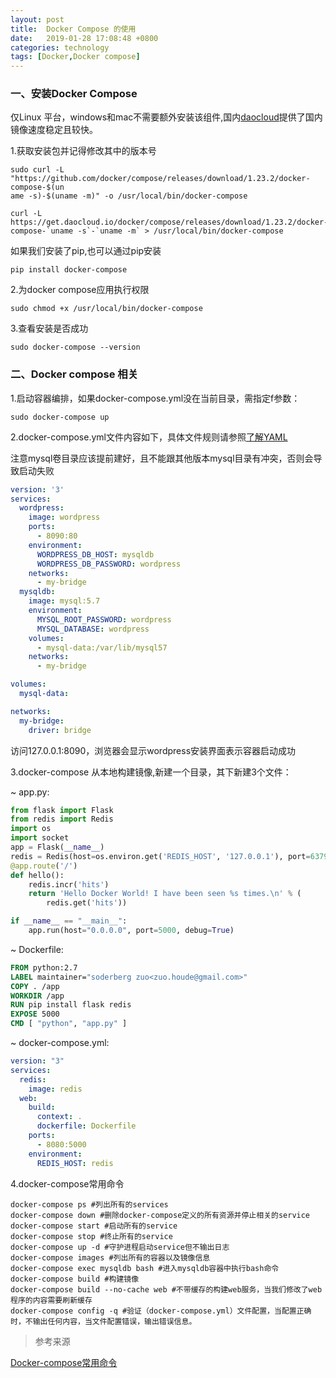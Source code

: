 ```yaml
---
layout: post
title:  Docker Compose 的使用
date:   2019-01-28 17:08:48 +0800
categories: technology
tags: [Docker,Docker compose]
---
```

### 一、安装Docker Compose

仅Linux 平台，windows和mac不需要额外安装该组件,国内[daocloud][daocloud-link]提供了国内镜像速度稳定且较快。

1.获取安装包并记得修改其中的版本号

```shell
sudo curl -L "https://github.com/docker/compose/releases/download/1.23.2/docker-compose-$(un
ame -s)-$(uname -m)" -o /usr/local/bin/docker-compose
```
``` shell
curl -L https://get.daocloud.io/docker/compose/releases/download/1.23.2/docker-compose-`uname -s`-`uname -m` > /usr/local/bin/docker-compose
```
如果我们安装了pip,也可以通过pip安装
``` shell
pip install docker-compose
```
2.为docker compose应用执行权限
 ``` shell
 sudo chmod +x /usr/local/bin/docker-compose
 ``` 
3.查看安装是否成功
``` shell
sudo docker-compose --version
```
### 二、Docker compose 相关
1.启动容器编排，如果docker-compose.yml没在当前目录，需指定f参数：
```shell
sudo docker-compose up
```
2.docker-compose.yml文件内容如下，具体文件规则请参照[了解YAML][yaml-link]

注意mysql卷目录应该提前建好，且不能跟其他版本mysql目录有冲突，否则会导致启动失败
``` docker-compose.yml
version: '3'
services:
  wordpress:
    image: wordpress
    ports:
      - 8090:80
    environment:
      WORDPRESS_DB_HOST: mysqldb
      WORDPRESS_DB_PASSWORD: wordpress
    networks:
      - my-bridge
  mysqldb:
    image: mysql:5.7
    environment:
      MYSQL_ROOT_PASSWORD: wordpress
      MYSQL_DATABASE: wordpress
    volumes:
      - mysql-data:/var/lib/mysql57
    networks:
      - my-bridge

volumes:
  mysql-data:

networks:
  my-bridge:
    driver: bridge

```
访问127.0.0.1:8090，浏览器会显示wordpress安装界面表示容器启动成功

3.docker-compose 从本地构建镜像,新建一个目录，其下新建3个文件：

~ app.py:

``` python
from flask import Flask
from redis import Redis
import os
import socket
app = Flask(__name__)
redis = Redis(host=os.environ.get('REDIS_HOST', '127.0.0.1'), port=6379)
@app.route('/')
def hello():
    redis.incr('hits')
    return 'Hello Docker World! I have been seen %s times.\n' % (
        redis.get('hits'))

if __name__ == "__main__":
    app.run(host="0.0.0.0", port=5000, debug=True)

```

~ Dockerfile:

``` Dockerfile
FROM python:2.7
LABEL maintainer="soderberg zuo<zuo.houde@gmail.com>"
COPY . /app
WORKDIR /app
RUN pip install flask redis
EXPOSE 5000
CMD [ "python", "app.py" ]
```
~ docker-compose.yml:

``` docker-compose.yml
version: "3"
services:
  redis:
    image: redis
  web:
    build:
      context: .
      dockerfile: Dockerfile
    ports:
      - 8080:5000
    environment:
      REDIS_HOST: redis
```

4.docker-compose常用命令
``` shell
docker-compose ps #列出所有的services
docker-compose down #删除docker-compose定义的所有资源并停止相关的service
docker-compose start #启动所有的service
docker-compose stop #终止所有的service
docker-compose up -d #守护进程启动service但不输出日志
docker-compose images #列出所有的容器以及镜像信息
docker-compose exec mysqldb bash #进入mysqldb容器中执行bash命令
docker-compose build #构建镜像
docker-compose build --no-cache web #不带缓存的构建web服务，当我们修改了web程序的内容需要刷新缓存
docker-compose config -q #验证（docker-compose.yml）文件配置，当配置正确时，不输出任何内容，当文件配置错误，输出错误信息。
```
>参考来源

[Docker-compose常用命令](https://www.cnblogs.com/moxiaoan/p/9299404.html)

[daocloud-link]:https://get.daocloud.io/
[yaml-link]:http://docs.saltstack.cn/topics/yaml/index.html